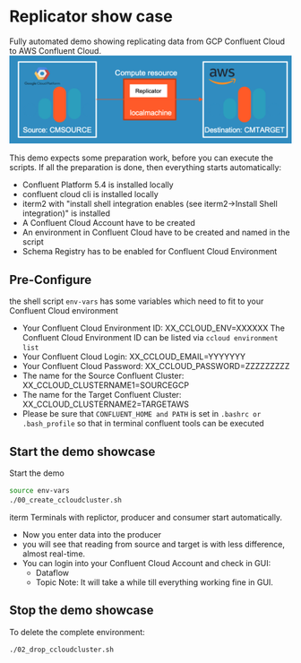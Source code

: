# Replicator show case

Fully automated demo showing replicating data from GCP Confluent Cloud to AWS Confluent Cloud.
![Architecture](images/architecture.png)

This demo expects some preparation work, before you can execute the scripts. If all the preparation is done, then everything starts automatically:
* Confluent Platform 5.4 is installed locally
* confluent cloud cli is installed locally
* iterm2 with "install shell integration enables (see iterm2->Install Shell integration)" is installed
* A Confluent Cloud Account have to be created
* An environment in Confluent Cloud have to be created and named in the script
* Schema Registry has to be enabled for Confluent Cloud Environment

## Pre-Configure
the shell script `env-vars` has some variables which need to fit to your Confluent Cloud environment
* Your Confluent Cloud Environment ID:  XX_CCLOUD_ENV=XXXXXX
  The Confluent Cloud Environment ID can be listed via `ccloud environment list`
* Your Confluent Cloud Login: XX_CCLOUD_EMAIL=YYYYYYY
* Your Confluent Cloud Password: XX_CCLOUD_PASSWORD=ZZZZZZZZZ
* The name for the Source Confluent Cluster: XX_CCLOUD_CLUSTERNAME1=SOURCEGCP
* The name for the Target Confluent Cluster: XX_CCLOUD_CLUSTERNAME2=TARGETAWS
* Please be sure that `CONFLUENT_HOME and PATH` is set in `.bashrc or .bash_profile` so that in terminal confluent tools can be executed 


## Start the demo showcase
Start the demo
```bash
source env-vars
./00_create_ccloudcluster.sh
```
iterm Terminals with replictor, producer and consumer start automatically. 
* Now you enter data into the producer
* you will see that reading from source and target is with less difference, almost real-time. 
* You can login into your Confluent Cloud Account and check in GUI:
  * Dataflow
  * Topic
Note: It will take a while till everything working fine in GUI.

## Stop the demo showcase
To delete the complete environment:
```bash
./02_drop_ccloudcluster.sh
```



